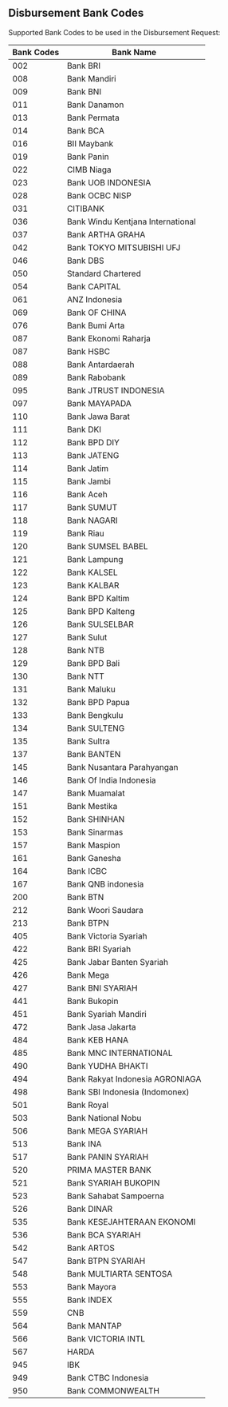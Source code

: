 ## Disbursement Bank Codes

Supported Bank Codes to be used in the Disbursement Request:

Bank Codes | Bank Name
---------- | ---------
002	| Bank BRI
008	| Bank Mandiri
009	| Bank BNI
011	| Bank Danamon
013	| Bank Permata
014	| Bank BCA
016	| BII Maybank
019	| Bank Panin
022	| CIMB Niaga
023	| Bank UOB INDONESIA
028	| Bank OCBC NISP
031	| CITIBANK
036	| Bank Windu Kentjana International
037	| Bank ARTHA GRAHA
042	| Bank TOKYO MITSUBISHI UFJ
046	| Bank DBS
050	| Standard Chartered
054	| Bank CAPITAL
061	| ANZ Indonesia
069	| Bank OF CHINA
076	| Bank Bumi Arta
087	| Bank Ekonomi Raharja
087 | Bank HSBC
088	| Bank Antardaerah
089	| Bank Rabobank
095	| Bank JTRUST INDONESIA
097	| Bank MAYAPADA
110	| Bank Jawa Barat
111	| Bank DKI
112	| Bank BPD DIY
113	| Bank JATENG
114	| Bank Jatim
115	| Bank Jambi
116	| Bank Aceh
117	| Bank SUMUT
118	| Bank NAGARI
119	| Bank Riau
120	| Bank SUMSEL BABEL
121	| Bank Lampung
122	| Bank KALSEL
123	| Bank KALBAR
124	| Bank BPD Kaltim
125	| Bank BPD Kalteng
126	| Bank SULSELBAR
127	| Bank Sulut
128	| Bank NTB
129	| Bank BPD Bali
130	| Bank NTT
131	| Bank Maluku
132	| Bank BPD Papua
133	| Bank Bengkulu
134	| Bank SULTENG
135	| Bank Sultra
137	| Bank BANTEN
145	| Bank Nusantara Parahyangan
146	| Bank Of India Indonesia
147	| Bank Muamalat
151	| Bank Mestika
152	| Bank SHINHAN
153	| Bank Sinarmas
157	| Bank Maspion
161	| Bank Ganesha
164	| Bank ICBC
167	| Bank QNB indonesia
200	| Bank BTN
212	| Bank Woori Saudara
213	| Bank BTPN
405	| Bank Victoria Syariah
422	| Bank BRI Syariah
425	| Bank Jabar Banten Syariah
426	| Bank Mega
427	| Bank BNI SYARIAH
441	| Bank Bukopin
451	| Bank Syariah Mandiri
472	| Bank Jasa Jakarta
484	| Bank KEB HANA
485	| Bank MNC INTERNATIONAL
490	| Bank YUDHA BHAKTI
494	| Bank Rakyat Indonesia AGRONIAGA
498	| Bank SBI Indonesia (Indomonex)
501	| Bank Royal
503	| Bank National Nobu
506	| Bank MEGA SYARIAH
513	| Bank INA
517	| Bank PANIN SYARIAH
520	| PRIMA MASTER BANK
521	| Bank SYARIAH BUKOPIN
523	| Bank Sahabat Sampoerna
526	| Bank DINAR
535	| Bank KESEJAHTERAAN EKONOMI
536	| Bank BCA SYARIAH
542	| Bank ARTOS
547	| Bank BTPN SYARIAH
548	| Bank MULTIARTA SENTOSA
553	| Bank Mayora
555	| Bank INDEX
559	| CNB
564	| Bank MANTAP
566	| Bank VICTORIA INTL
567	| HARDA
945	| IBK
949	| Bank CTBC Indonesia
950	| Bank COMMONWEALTH

